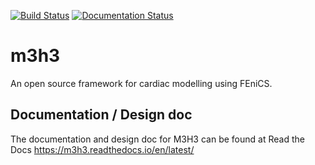 [![Build Status](https://travis-ci.org/ComputationalPhysiology/m3h3.svg?branch=master)](https://travis-ci.org/ComputationalPhysiology/m3h3) [![Documentation Status](https://readthedocs.org/projects/m3h3/badge/?version=latest)](https://m3h3.readthedocs.io/en/latest/?badge=latest)

# m3h3

An open source framework for cardiac modelling using FEniCS.

## Documentation / Design doc

The documentation and design doc for M3H3 can be found at Read the Docs https://m3h3.readthedocs.io/en/latest/
